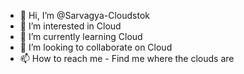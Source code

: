 - 👋 Hi, I’m @Sarvagya-Cloudstok
- 👀 I’m interested in Cloud
- 🌱 I’m currently learning Cloud
- 💞️ I’m looking to collaborate on Cloud
- 📫 How to reach me - Find me where the clouds are

<!---
Sarvagya-Cloudstok/Sarvagya-Cloudstok is a ✨ special ✨ repository because its `README.md` (this file) appears on your GitHub profile.
You can click the Preview link to take a look at your changes.
--->
